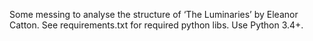 Some messing to analyse the structure of ‘The Luminaries’ by Eleanor Catton.
See requirements.txt for required python libs. Use Python 3.4+.
